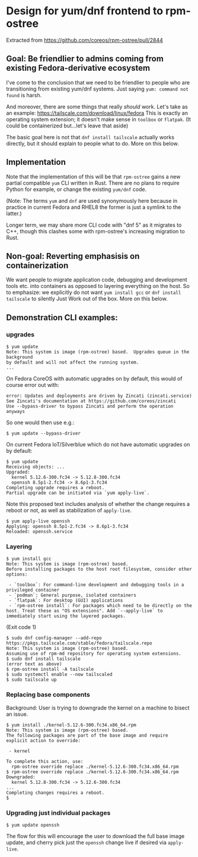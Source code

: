 # Design for yum/dnf frontend to rpm-ostree

Extracted from https://github.com/coreos/rpm-ostree/pull/2844

## Goal: Be friendlier to admins coming from existing Fedora-derivative ecosystem

I've come to the conclusion that we need to be friendlier
to people who are transitioning from existing yum/dnf
systems. Just saying `yum: command not found` is harsh.

And moreover, there are some things that really *should* work.
Let's take as an example: https://tailscale.com/download/linux/fedora
This is exactly an operating system extension; it doesn't
make sense in `toolbox` or `flatpak`. (It could be containerized
but...let's leave that aside)

The basic goal here is not that `dnf install tailscale` actually works
directly, but it should explain to people what to do.  More on
this below.

## Implementation

Note that the implementation of this will be that `rpm-ostree` gains
a new partial compatible `yum` CLI written in Rust.  There are no
plans to require Python for example, or change the existing `yum/dnf`
code.

(Note: The terms `yum` and `dnf` are used synonymously here because
 in practice in current Fedora and RHEL8 the former is just a symlink to the latter.)

Longer term, we may share more CLI code with "dnf 5" as it migrates to C++,
though this clashes some with rpm-ostree's increasing migration to Rust.

## Non-goal: Reverting emphasisis on containerization

We want people to migrate application code, debugging and development
tools etc. into containers as opposed to layering everything on the host.
So to emphasize: we explicitly do not want `yum install gcc` or `dnf install tailscale`
to silently Just Work out of the box.  More on this below.


## Demonstration CLI examples:

### upgrades

```
$ yum update
Note: This system is image (rpm-ostree) based.  Upgrades queue in the background
by default and will not affect the running system.
...
```

On Fedora CoreOS with automatic upgrades on by default, this would of course error out with:
```
error: Updates and deployments are driven by Zincati (zincati.service)
See Zincati's documentation at https://github.com/coreos/zincati
Use --bypass-driver to bypass Zincati and perform the operation anyways
```

So one would then use e.g.:
```
$ yum update --bypass-driver
```

On current Fedora IoT/Silverblue which do not have automatic upgrades on by default:

```
$ yum update
Receiving objects: ...
Upgraded:
  kernel 5.12.6-300.fc34 -> 5.12.8-300.fc34
  openssh 8.5p1-2.fc34 -> 8.6p1-3.fc34
Completing upgrade requires a reboot.
Partial upgrade can be initiated via `yum apply-live`.
```

Note this proposed text includes analysis of whether the change requires a reboot or not, as well as stabilization of `apply-live`.

```
$ yum apply-live openssh
Applying: openssh 8.5p1-2.fc34 -> 8.6p1-3.fc34
Reloaded: openssh.service
```

### Layering

```
$ yum install gcc
Note: This system is image (rpm-ostree) based.
Before installing packages to the host root filesystem, consider other options:

 - `toolbox`: For command-line development and debugging tools in a privileged container
 - `podman`: General purpose, isolated containers
 - `flatpak`: For desktop (GUI) applications
 - `rpm-ostree install`: For packages which need to be directly on the host. Treat these as "OS extensions". Add `--apply-live` to immediately start using the layered packages.
```

(Exit code 1)

```
$ sudo dnf config-manager --add-repo https://pkgs.tailscale.com/stable/fedora/tailscale.repo
Note: This system is image (rpm-ostree) based.
Assuming use of rpm-md repository for operating system extensions.
$ sudo dnf install tailscale
(error text as above)
$ rpm-ostree install -A tailscale
$ sudo systemctl enable --now tailscaled
$ sudo tailscale up
```


### Replacing base components

Background: User is trying to downgrade the kernel on a machine to bisect an issue.

```
$ yum install ./kernel-5.12.6-300.fc34.x86_64.rpm
Note: This system is image (rpm-ostree) based.
The following packages are part of the base image and require
explicit action to override:

 - kernel

To complete this action, use:
  rpm-ostree override replace ./kernel-5.12.6-300.fc34.x86_64.rpm
$ rpm-ostree override replace ./kernel-5.12.6-300.fc34.x86_64.rpm
Downgraded:
  kernel 5.12.8-300.fc34 -> 5.12.6-300.fc34
...
Completing changes requires a reboot.
$
```

### Upgrading just individual packages

```
$ yum update openssh
```

The flow for this will encourage the user to download the full base image
update, and cherry pick just the `openssh` change live if desired via
`apply-live`.

